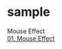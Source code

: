 # sample

Mouse Effect<br>
<a href="https://webstoryboy.github.io/sample/mouse/mouse01-jquery.html">01. Mouse Effect</a>
